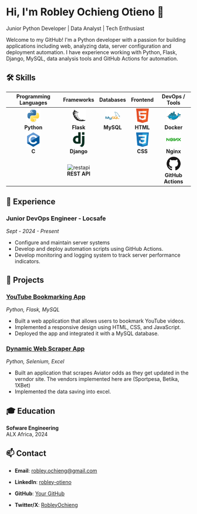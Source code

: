 # Hi, I'm Robley Ochieng Otieno 👋

Junior Python Developer | Data Analyst | Tech Enthusiast

Welcome to my GitHub! I'm a Python developer with a passion for building applications including web, analyzing data, server configuration and deployment automation. I have experience working with Python, Flask, Django, MySQL, data analysis tools and GitHub Actions for automation.



## 🛠️ Skills

| **Programming Languages** | **Frameworks** | **Databases** | **Frontend** | **DevOps / Tools** |
| :-----------------------: | :------------: | :-----------: | :----------: | :----------------: |
| <img src="https://raw.githubusercontent.com/devicons/devicon/master/icons/python/python-original.svg" alt="python" width="40" height="40"/> <br> **Python** | <img src="https://raw.githubusercontent.com/devicons/devicon/master/icons/flask/flask-original.svg" alt="flask" width="40" height="40"/> <br> **Flask** | <img src="https://raw.githubusercontent.com/devicons/devicon/master/icons/mysql/mysql-original-wordmark.svg" alt="mysql" width="40" height="40"/> <br> **MySQL** | <img src="https://raw.githubusercontent.com/devicons/devicon/master/icons/html5/html5-original.svg" alt="html5" width="40" height="40"/> <br> **HTML** | <img src="https://raw.githubusercontent.com/devicons/devicon/master/icons/docker/docker-original.svg" alt="docker" width="40" height="40"/> <br> **Docker** |
| <img src="https://raw.githubusercontent.com/devicons/devicon/master/icons/c/c-original.svg" alt="c" width="40" height="40"/> <br> **C** | <img src="https://raw.githubusercontent.com/devicons/devicon/master/icons/django/django-plain.svg" alt="django" width="40" height="40"/> <br> **Django** | | <img src="https://raw.githubusercontent.com/devicons/devicon/master/icons/css3/css3-original.svg" alt="css3" width="40" height="40"/> <br> **CSS** | <img src="https://raw.githubusercontent.com/devicons/devicon/master/icons/nginx/nginx-original.svg" alt="nginx" width="40" height="40"/> <br> **Nginx** |
| | <img src="https://img.icons8.com/ios/452/api-settings.png" alt="restapi" width="40" height="40"/> <br> **REST API** | | | <img src="https://raw.githubusercontent.com/devicons/devicon/master/icons/github/github-original.svg" alt="github actions" width="40" height="40"/> <br> **GitHub Actions** |



## 💼 Experience

### Junior DevOps Engineer - Locsafe
*Sept - 2024 - Present*

- Configure and maintain server systems
- Develop and deploy automation scripts using GitHub Actions.
- Develop monitoring and logging system to track server performance indicators.



## 🔬 Projects

### [YouTube Bookmarking App](https://github.com/roochieng/YouTube_BookMarker)
*Python, Flask, MySQL*

- Built a web application that allows users to bookmark YouTube videos.
- Implemented a responsive design using HTML, CSS, and JavaScript.
- Deployed the app and integrated it with a MySQL database.

### [Dynamic Web Scraper App](https://github.com/roochieng/aviator)
*Python, Selenium, Excel*

- Built an application that scrapes Aviator odds as they get updated in the verndor site. The vendors implemented here are (Sportpesa, Betika, 1XBet)
- Implemented the data saving into excel.




## 🎓 Education

**Sofware Engineering**  
ALX Africa, 2024





## 📫 Contact

- **Email**: robley.ochieng@gmail.com
- **LinkedIn**: [robley-otieno](https://www.linkedin.com/in/robley-otieno-75900426b/)
- **GitHub**: [Your GitHub](https://github.com/roochieng)

- **Twitter/X**: [RobleyOchieng](https://twitter.com/RobleyOchieng)
